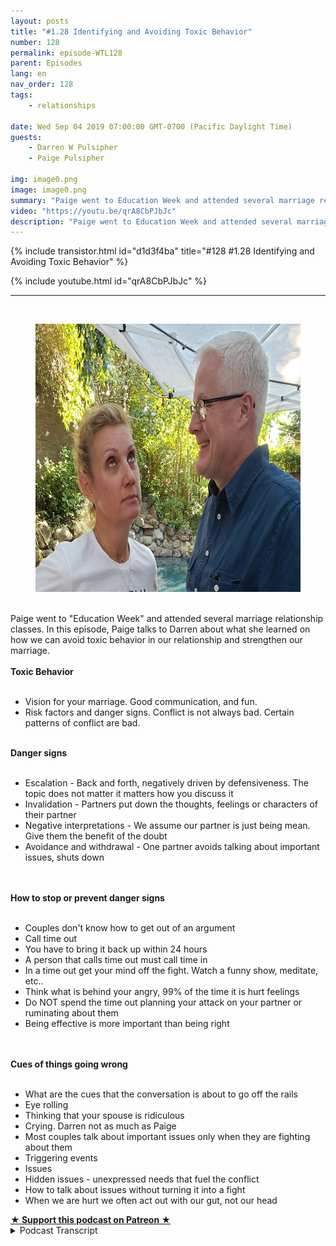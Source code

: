 ```yaml
---
layout: posts
title: "#1.28 Identifying and Avoiding Toxic Behavior"
number: 128
permalink: episode-WTL128
parent: Episodes
lang: en
nav_order: 128
tags:
    - relationships

date: Wed Sep 04 2019 07:00:00 GMT-0700 (Pacific Daylight Time)
guests:
    - Darren W Pulsipher
    - Paige Pulsipher

img: image0.png
image: image0.png
summary: "Paige went to Education Week and attended several marriage relationship classes. In this episode, Paige talks to Darren about what she learned on how we can avoid toxic behavior in our relationship and strengthen our marriage."
video: "https://youtu.be/qrA8CbPJbJc"
description: "Paige went to Education Week and attended several marriage relationship classes. In this episode, Paige talks to Darren about what she learned on how we can avoid toxic behavior in our relationship and strengthen our marriage."
---
```


<div>
{% include transistor.html id="d1d3f4ba" title="#128 #1.28 Identifying and Avoiding Toxic Behavior" %}

{% include youtube.html id="qrA8CbPJbJc" %}
</div>

---

<html><head></head><body><div><a href="https://1.bp.blogspot.com/-5iOX6v0a1mg/XW8CryY9KJI/AAAAAAAFDh8/BL_Z6n8j08Q07d4iz2_vlgEFArk9ZGpOwCLcBGAs/s1600/WTL-45.png"><br></a><figure data-trix-attachment="{&quot;contentType&quot;:&quot;image&quot;,&quot;height&quot;:429,&quot;url&quot;:&quot;https://1.bp.blogspot.com/-5iOX6v0a1mg/XW8CryY9KJI/AAAAAAAFDh8/BL_Z6n8j08Q07d4iz2_vlgEFArk9ZGpOwCLcBGAs/s640/WTL-45.png&quot;,&quot;width&quot;:640}" data-trix-content-type="image" class="attachment attachment--preview"><img src="./image0.png" width="640" height="429"><figcaption class="attachment__caption"></figcaption></figure></div><div><br></div><div>Paige went to "Education Week" and attended several marriage relationship classes. In this episode, Paige talks to Darren about what she learned on how we can avoid toxic behavior in our relationship and strengthen our marriage.</div><div><strong><br>Toxic Behavior<br></strong><br></div><ul><li>Vision for your marriage. Good communication, and fun.</li><li>Risk factors and danger signs. Conflict is not always bad. Certain patterns of conflict are bad.</li></ul><div><strong><br>Danger signs&nbsp;<br></strong><br></div><ul><li>Escalation - Back and forth, negatively driven by defensiveness. The topic does not matter it matters how you discuss it</li><li>Invalidation - Partners put down the thoughts, feelings or characters of their partner</li><li>Negative interpretations - We assume our partner is just being mean. Give them the benefit of the doubt</li><li>Avoidance and withdrawal - One partner avoids talking about important issues, shuts down</li></ul><div><br></div><div><strong><br>How to stop or prevent danger signs<br></strong><br></div><ul><li>Couples don't know how to get out of an argument</li><li>Call time out</li><li>You have to bring it back up within 24 hours</li><li>A person that calls time out must call time in</li><li>In a time out get your mind off the fight. Watch a funny show, meditate, etc..</li><li>Think what is behind your angry, 99% of the time it is hurt feelings</li><li>Do NOT spend the time out planning your attack on your partner or ruminating about them</li><li>Being effective is more important than being right</li></ul><div><br></div><div><strong><br>Cues of things going wrong<br></strong><br></div><ul><li>What are the cues that the conversation is about to go off the rails</li><li>Eye rolling</li><li>Thinking that your spouse is ridiculous</li><li>Crying. Darren not as much as Paige</li><li>Most couples talk about important issues only when they are fighting about them</li><li>Triggering events</li><li>Issues</li><li>Hidden issues - unexpressed needs that fuel the conflict</li><li>How to talk about issues without turning it into a fight</li><li>When we are hurt we often act out with our gut, not our head</li></ul>
<strong>
  <a href="https://www.patreon.com/wheresthelemonade" target="_donate" rel="payment" title="★ Support this podcast on Patreon ★">★ Support this podcast on Patreon ★</a>
</strong></body></html>

<details>
<summary> Podcast Transcript </summary>

<p></p>

</details>

